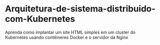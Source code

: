 # Arquitetura-de-sistema-distribuido-com-Kubernetes
Aprenda como implantar um site HTML simples em um cluster do Kubernetes usando contêineres Docker e o servidor da Nginx
